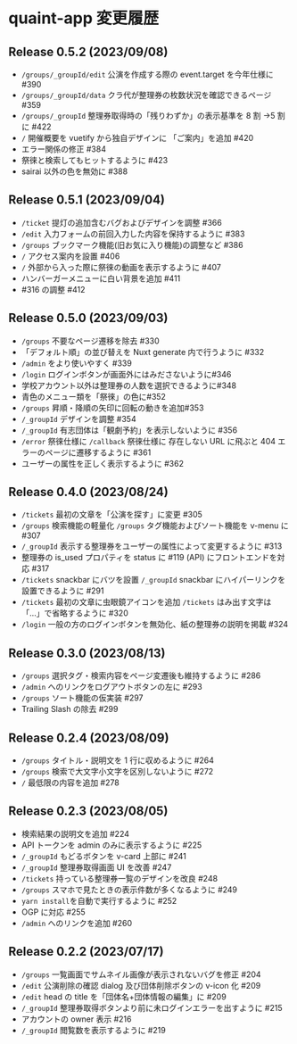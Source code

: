 # quaint-app 変更履歴

## Release 0.5.2 (2023/09/08)

- `/groups/_groupId/edit` 公演を作成する際の event.target を今年仕様に #390
- `/groups/_groupId/data` クラ代が整理券の枚数状況を確認できるページ #359
- `/groups/_groupId` 整理券取得時の「残りわずか」の表示基準を 8 割 →5 割に #422
- `/` 開催概要を vuetify から独自デザインに 「ご案内」を追加 #420
- エラー関係の修正 #384
- 祭徠と検索してもヒットするように #423
- sairai 以外の色を無効に #388

## Release 0.5.1 (2023/09/04)

- `/ticket` 提灯の追加含むバグおよびデザインを調整 #366
- `/edit` 入力フォームの前回入力した内容を保持するように #383
- `/groups` ブックマーク機能(旧お気に入り機能)の調整など #386
- `/` アクセス案内を設置 #406
- `/` 外部から入った際に祭徠の動画を表示するように #407
- ハンバーガーメニューに白い背景を追加 #411
- #316 の調整 #412

## Release 0.5.0 (2023/09/03)

- `/groups` 不要なページ遷移を除去 #330
- 「デフォルト順」の並び替えを Nuxt generate 内で行うように #332
- `/admin` をより使いやすく #339
- `/login` ログインボタンが画面外にはみださないように#346
- 学校アカウント以外は整理券の人数を選択できるように#348
- 青色のメニュー類を「祭徠」の色に#352
- `/groups` 昇順・降順の矢印に回転の動きを追加#353
- `/_groupId` デザインを調整 #354
- `/_groupId` 有志団体は「観劇予約」を表示しないように #356
- `/error` 祭徠仕様に
  `/callback` 祭徠仕様に
  存在しない URL に飛ぶと 404 エラーのページに遷移するように #361
- ユーザーの属性を正しく表示するように #362

## Release 0.4.0 (2023/08/24)

- `/tickets` 最初の文章を「公演を探す」に変更 #305
- `/groups` 検索機能の軽量化
  `/groups` タグ機能およびソート機能を v-menu に #307
- `/_groupId` 表示する整理券をユーザーの属性によって変更するように #313
- 整理券の is_used プロパティを status に #119 (API)
  にフロントエンドを対応 #317
- `/tickets` snackbar にバツを設置
  `/_groupId` snackbar にハイパーリンクを設置できるように #291
- `/tickets` 最初の文章に虫眼鏡アイコンを追加
  `/tickets` はみ出す文字は「…」で省略するように #320
- `/login` 一般の方のログインボタンを無効化、紙の整理券の説明を掲載 #324

## Release 0.3.0 (2023/08/13)

- `/groups` 選択タグ・検索内容をページ変遷後も維持するように #286
- `/admin` へのリンクをログアウトボタンの左に #293
- `/groups` ソート機能の仮実装 #297
- Trailing Slash の除去 #299

## Release 0.2.4 (2023/08/09)

- `/groups` タイトル・説明文を 1 行に収めるように #264
- `/groups` 検索で大文字小文字を区別しないように #272
- `/` 最低限の内容を追加 #278

## Release 0.2.3 (2023/08/05)

- 検索結果の説明文を追加 #224
- API トークンを admin のみに表示するように #225
- `/_groupId` もどるボタンを v-card 上部に #241
- `/_groupId` 整理券取得画面 UI を改善 #247
- `/tickets` 持っている整理券一覧のデザインを改良 #248
- `/groups` スマホで見たときの表示件数が多くなるように #249
- `yarn install`を自動で実行するように #252
- OGP に対応 #255
- `/admin` へのリンクを追加 #260

## Release 0.2.2 (2023/07/17)

- `/groups` 一覧画面でサムネイル画像が表示されないバグを修正 #204
- `/edit` 公演削除の確認 dialog 及び団体削除ボタンの v-icon 化 #209
- `/edit` head の title を「団体名+団体情報の編集」に #209
- `/_groupId` 整理券取得ボタンより前に未ログインエラーを出すように #215
- アカウントの owner 表示 #216
- `/_groupId` 閲覧数を表示するように #219

